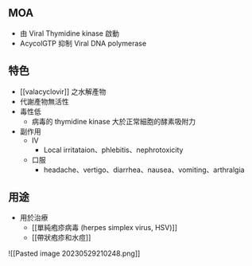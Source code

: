 ## MOA
- 由 Viral Thymidine kinase 啟動
- AcycolGTP 抑制 Viral DNA polymerase
## 特色
- [[valacyclovir]] 之水解產物
- 代謝產物無活性
- 毒性低
	- 病毒的 thymidine kinase 大於正常細胞的酵素吸附力
- 副作用
	- IV
		- Local irritataion、phlebitis、nephrotoxicity
	- 口服
		- headache、vertigo、diarrhea、nausea、vomiting、arthralgia
## 用途
- 用於治療
	- [[單純疱疹病毒 (herpes simplex virus, HSV)]] 
	- [[帶狀疱疹和水痘]] 

![[Pasted image 20230529210248.png]]